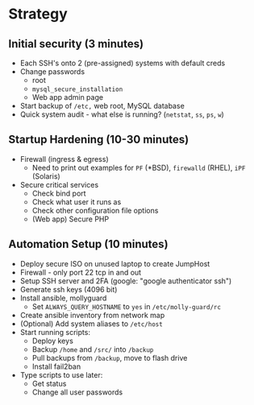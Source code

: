 # Strategy

## Initial security (3 minutes)

* Each SSH's onto 2 (pre-assigned) systems with default creds
* Change passwords
  * root
  * `mysql_secure_installation`
  * Web app admin page
* Start backup of `/etc,` web root, MySQL database
* Quick system audit - what else is running? (`netstat`, `ss`, `ps`, `w`)

## Startup Hardening (10-30 minutes)

* Firewall (ingress & egress)
  * Need to print out examples for `PF` (*BSD), `firewalld` (RHEL), `iPF` (Solaris)
* Secure critical services
  * Check bind port
  * Check what user it runs as
  * Check other configuration file options
  * (Web app) Secure PHP

## Automation Setup (10 minutes)

  * Deploy secure ISO on unused laptop to create JumpHost
  * Firewall - only port 22 tcp in and out
  * Setup SSH server and 2FA (google: "google authenticator ssh")
  * Generate ssh keys (4096 bit)
  * Install ansible, mollyguard
    * Set `ALWAYS_QUERY_HOSTNAME` to `yes` in `/etc/molly-guard/rc`
  * Create ansible inventory from network map
  * (Optional) Add system aliases to `/etc/host`
  * Start running scripts:
    * Deploy keys
    * Backup `/home` and `/src/` into `/backup`
    * Pull backups from `/backup`, move to flash drive
    * Install fail2ban
  * Type scripts to use later:
    * Get status
    * Change all user passwords


